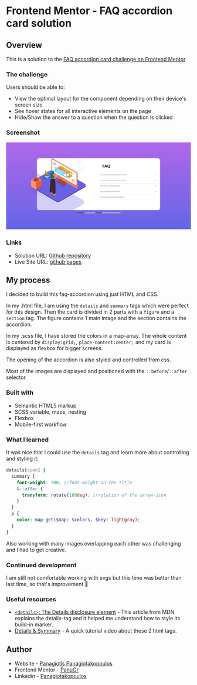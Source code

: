 # Frontend Mentor - FAQ accordion card solution

## Overview

This is a solution to the [FAQ accordion card challenge on Frontend Mentor](https://www.frontendmentor.io/challenges/faq-accordion-card-XlyjD0Oam).

### The challenge

Users should be able to:

- View the optimal layout for the component depending on their device's screen size
- See hover states for all interactive elements on the page
- Hide/Show the answer to a question when the question is clicked

### Screenshot

![](./images/accordion.jpg)

### Links

- Solution URL: [Github repository](https://github.com/PanuGr/faq-accordion)
- Live Site URL: [github pages](https://panugr.github.io/faq-accordion)

## My process

I decided to build this faq-accordion using just HTML and CSS.

In my .html file, I am using the `details` and `summary` tags which were perfect for this design.
Then the card is divided in 2 parts with a `figure` and a `section` tag. The figure contains 1 main image and the section contains the accordion.

In my .scss file, I have stored the colors in a map-array. The whole content is centered by `display:grid;`, `place-content:center;` and my card is displayed as flexbox for bigger screens.

The opening of the accordion is also styled and controlled from css.

Most of the images are displayed and positioned with the `::before`/`::after` selector.

### Built with

- Semantic HTML5 markup
- SCSS variable, maps, nesting
- Flexbox
- Mobile-first workflow

### What I learned

It was nice that I could use the `details` tag and learn more about controlling and styling it:
```scss
details[open] {
  summary {
    font-weight: 700; //font-weight on the title
    &::after {
      transform: rotate(180deg); //rotation of the arrow-icon
    }
  }
  p {
    color: map-get($map: $colors, $key: lightgray);
  }
}
```
Also working with many images overlapping each other was challenging and I had to get creative.
### Continued development

I am still not comfortable working with svgs but this time was better than last time, so that's improvement 🙂

### Useful resources

- [`<details>`: The Details disclosure element](https://developer.mozilla.org/en-US/docs/Web/HTML/Element/details) - This article from MDN explains the details-tag and it helped me understand how to style its build-in marker.
- [Details & Symmary](https://youtu.be/PQtpZZQU0u0) - A quick tutorial video about these 2 html tags.

## Author

- Website - [Panagiotis Panagiotakopoulos](https://panagiotis.netlify.com)
- Frontend Mentor - [PanuGr](https://www.frontendmentor.io/profile/PanuGr)
- Linkedin - [Panagiotakopoulos](https://www.linkedin.com/in/p-panagiotakopoulos/)

